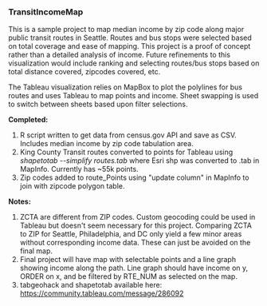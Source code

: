 ### TransitIncomeMap

This is a sample project to map median income by zip code along major public transit routes in Seattle. Routes and bus stops were selected based on total coverage and ease of mapping. This project is a proof of concept rather than a detailed analysis of income. Future refinements to this visualization would include ranking and selecting routes/bus stops based on total distance covered, zipcodes covered, etc.

The Tableau visualization relies on MapBox to plot the polylines for bus routes and uses Tableau to map points and income. Sheet swapping is used to switch between sheets based upon filter selections. 

**Completed:**

1. R script written to get data from census.gov API and save as CSV. Includes median income by zip code tabulation area.
2. King County Transit routes converted to points for Tableau using *_shapetotab --simplify routes.tab_* where Esri shp was converted to .tab in MapInfo. Currently has ~55k points. 
3. Zip codes added to route_Points using "update column" in MapInfo to join with zipcode polygon table. 

**Notes:**

1. ZCTA are different from ZIP codes. Custom geocoding could be used in Tableau but doesn't seem necessary for this project. Comparing ZCTA to ZIP for Seattle, Philadelphia, and DC only yield a few minor areas without corresponding income data. These can just be avoided on the final map. 
2. Final project will have map with selectable points and a line graph showing income along the path. Line graph should have income on y, ORDER on x, and be filtered by RTE_NUM as selected on the map. 
3. tabgeohack and shapetotab available here: https://community.tableau.com/message/286092

